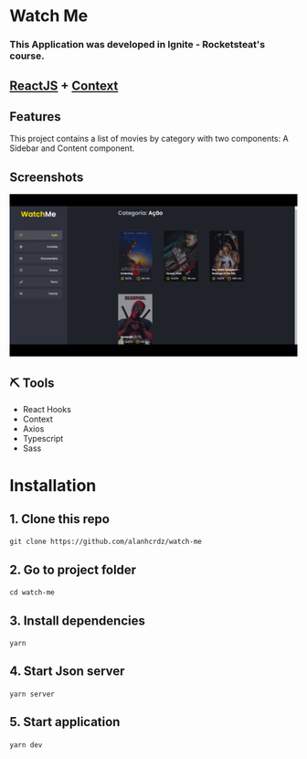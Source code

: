 # Watch Me

### This Application was developed in Ignite -  Rocketsteat's course.
## [ReactJS](https://reactjs.org/) + [Context](https://reactjs.org/docs/context.html)

## Features
This project contains a list of movies by category with two components: A Sidebar and Content component.


## Screenshots
<img src="./src/assets/screen1.png" width="550" />


## ⛏ Tools

<ul>
<li>React Hooks</li>
<li>Context</li>
<li>Axios</li>
<li>Typescript</li>
<li>Sass</li>
</ul>

# Installation

## 1. Clone this repo

```git clone https://github.com/alanhcrdz/watch-me```
## 2. Go to project folder
```cd watch-me```

## 3. Install dependencies

```yarn```</br>

## 4. Start Json server
```yarn server```

## 5. Start application
```yarn dev```